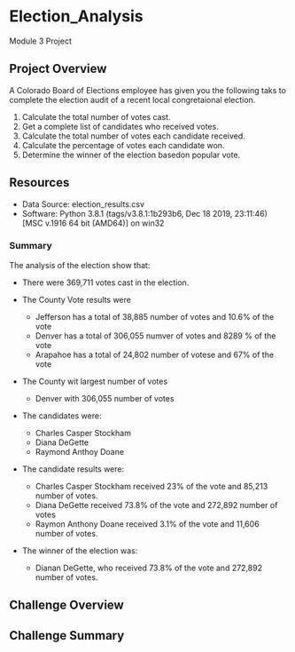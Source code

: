 # Election_Analysis
Module 3 Project

## Project Overview
 A Colorado Board of Elections employee has given you the following taks to complete the election audit of a recent local congretaional election.

1. Calculate the total number of votes cast.
2. Get a complete list of candidates who received votes.
3. Calculate the total number of votes each candidate received.
4. Calculate the percentage of votes each candidate won.
5. Determine the winner of the election basedon popular vote.

## Resources
- Data Source: election_results.csv
- Software: Python 3.8.1 (tags/v3.8.1:1b293b6, Dec 18 2019, 23:11:46) [MSC v.1916 64 bit (AMD64)] on win32

### Summary

The analysis of the election show that:
- There were 369,711 votes cast in the election.
- The County Vote results were
    - Jefferson has a total of 38,885 number of votes and  10.6% of the vote
    - Denver has a total of 306,055 numver of votes and 8289 % of the vote
    - Arapahoe has a total of 24,802 number of votese and 67% of the vote
- The County wit largest number of votes
    - Denver with 306,055 number of votes
- The candidates were:
    - Charles Casper Stockham
    - Diana DeGette
    - Raymond Anthoy Doane
- The candidate results were:
    - Charles Casper Stockham received 23% of the vote and 85,213 number of votes.
    - Diana DeGette received 73.8% of the vote and 272,892 number of votes
    - Raymon Anthony Doane received 3.1% of the vote and 11,606 number of votes.
          
- The winner of the election was:
    - Dianan DeGette, who received 73.8% of the vote and 272,892 number of votes.

## Challenge Overview
   
## Challenge Summary
    





